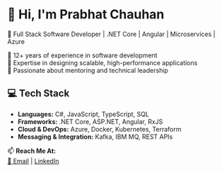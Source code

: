 # 👋 Hi, I'm Prabhat Chauhan
🚀 Full Stack Software Developer | .NET Core | Angular | Microservices | Azure  

🔹 12+ years of experience in software development  
🔹 Expertise in designing scalable, high-performance applications  
🔹 Passionate about mentoring and technical leadership  

## 💻 Tech Stack
- **Languages:** C#, JavaScript, TypeScript, SQL
- **Frameworks:** .NET Core, ASP.NET, Angular, RxJS
- **Cloud & DevOps:** Azure, Docker, Kubernetes, Terraform  
- **Messaging & Integration:** Kafka, IBM MQ, REST APIs  

📫 **Reach Me At:**  
[📧 Email](mailto:Prabhat.Chauhan.in@gmail.com) | [LinkedIn](https://www.linkedin.com/in/prabhat-chauhan-28a12b167/) 
